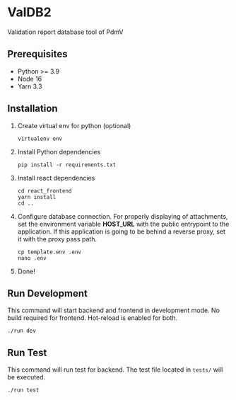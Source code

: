 # ValDB2
Validation report database tool of PdmV

## Prerequisites
- Python >= 3.9 
- Node 16
- Yarn 3.3

## Installation
1. Create virtual env for python (optional)
    ```
    virtualenv env
    ```
1. Install Python dependencies
    ```
    pip install -r requirements.txt
    ```
1. Install react dependencies
    ```
    cd react_frontend
    yarn install
    cd ..
    ```
1. Configure database connection. For properly displaying of attachments, set the environment variable **HOST_URL** with the public 
   entrypoint to the application. If this application is going to be behind a reverse proxy, set it with the proxy pass path.
    ```
    cp template.env .env
    nano .env
    ```
1. Done!

## Run Development
This command will start backend and frontend in development mode. No build required for frontend. Hot-reload is enabled for both.
```
./run dev
```

## Run Test
This command will run test for backend. The test file located in `tests/` will be executed.
```
./run test
```
